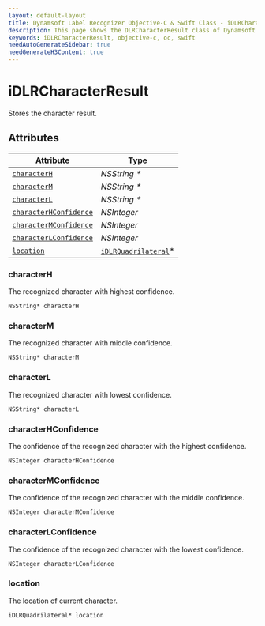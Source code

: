 ```yaml
---
layout: default-layout
title: Dynamsoft Label Recognizer Objective-C & Swift Class - iDLRCharacterResult
description: This page shows the DLRCharacterResult class of Dynamsoft Label Recognizer for iOS SDK.
keywords: iDLRCharacterResult, objective-c, oc, swift
needAutoGenerateSidebar: true
needGenerateH3Content: true
---
```



# iDLRCharacterResult
Stores the character result.
  

## Attributes
  
| Attribute | Type |
|---------- | ---- |
| [`characterH`](#characterh) | *NSString \** |
| [`characterM`](#characterm) | *NSString \** |
| [`characterL`](#characterl) | *NSString \** |
| [`characterHConfidence`](#characterhconfidence) | *NSInteger* |
| [`characterMConfidence`](#charactermconfidence) | *NSInteger* |
| [`characterLConfidence`](#characterlconfidence) | *NSInteger* |
| [`location`](#location) | [`iDLRQuadrilateral`](dlr-quadrilateral.md)\* |


### characterH
The recognized character with highest confidence.
```objc
NSString* characterH
```

### characterM
The recognized character with middle confidence.
```objc
NSString* characterM
```

### characterL
The recognized character with lowest confidence.
```objc
NSString* characterL
```


### characterHConfidence
The confidence of the recognized character with the highest confidence.
```objc
NSInteger characterHConfidence
```

### characterMConfidence
The confidence of the recognized character with the middle confidence.
```objc
NSInteger characterMConfidence
```

### characterLConfidence
The confidence of the recognized character with the lowest confidence.
```objc
NSInteger characterLConfidence
```

### location
The location of current character.
```objc
iDLRQuadrilateral* location
```
